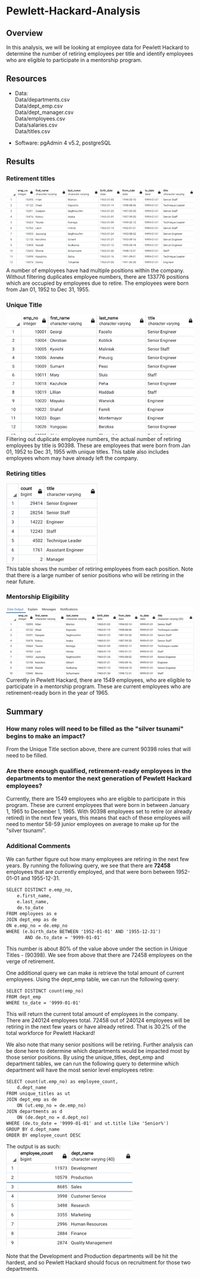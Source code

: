 # Pewlett-Hackard-Analysis

## Overview

In this analysis, we will be looking at employee data for Pewlett Hackard to determine the number of retiring employees per title and identify employees who are eligible to participate in a mentorship program.

## Resources

- Data:\
	Data/departments.csv\
	Data/dept_emp.csv\
	Data/dept_manager.csv\
	Data/employees.csv\
	Data/salaries.csv\
	Data/titles.csv

- Software: pgAdmin 4 v5.2, postgreSQL

## Results

### Retirement titles
<img src= "resources/retirement_titles.png" width="850"/>\
A number of employees have had multiple positions within the company. Without filtering duplicates employee numbers, there are 133776 positions which are occupied by employees due to retire. The employees were born from Jan 01, 1952 to Dec 31, 1955.

### Unique Title
<img src= "resources/unique_titles.png" width="600"/>\
Filtering out duplicate employee numbers, the actual number of retiring employees by title is 90398. These are employees that were born from Jan 01, 1952 to Dec 31, 1955 with unique titles. This table also includes employees whom may have already left the company.

### Retiring titles
![Retiring Titles](resources/retiring_titles.png)\
This table shows the number of retiring employees from each position. Note that there is a large number of senior positions who will be retiring in the near future.

### Mentorship Eligibility
![Mentorship Eligibility](resources/mentorship_eligibility.png)\
Currently in Pewlett Hackard, there are 1549 employees, who are eligible to participate in a mentorship program. These are current employees who are retirement-ready born in the year of 1965.

## Summary

### How many roles will need to be filled as the "silver tsunami" begins to make an impact?
From the Unique Title section above, there are current 90398 roles that will need to be filled.

### Are there enough qualified, retirement-ready employees in the departments to mentor the next generation of Pewlett Hackard employees?
Currently, there are 1549 employees who are eligible to participate in this program. These are current employees that were born in between January 1, 1965 to December 1, 1965. With 90398 employees set to retire (or already retired) in the next few years, this means that each of these employees will need to mentor 58-59 junior employees on average to make up for the "silver tsunami".

### Additional Comments

We can further figure out how many employees are retiring in the next few years. By running the following query, we see that there are **72458** employees that are currently employed, and that were born between 1952-01-01 and 1955-12-31.
```
SELECT DISTINCT e.emp_no,
    e.first_name,
	e.last_name,
    de.to_date
FROM employees as e
JOIN dept_emp as de
ON e.emp_no = de.emp_no
WHERE (e.birth_date BETWEEN '1952-01-01' AND '1955-12-31') 
	   AND de.to_date = '9999-01-01'
```
This number is about 80% of the value above under the section in Unique Titles - (90398). We see from above that there are 72458 employees on the verge of retirement. 

One additional query we can make is retrieve the total amount of current employees. Using the dept_emp table, we can run the following query:
```
SELECT DISTINCT count(emp_no) 
FROM dept_emp 
WHERE to_date = '9999-01-01'
```
This will return the current total amount of employees in the company. There are 240124 employees total. 72458 out of 240124 employees will be retiring in the next few years or have already retired. That is 30.2% of the total workforce for Pewlett Hackard!

We also note that many senior positions will be retiring. Further analysis can be done here to determine which departments would be impacted most by those senior positions. By using the unique_titles, dept_emp and department tables, we can run the following query to determine which department will have the most senior level employees retire:

```
SELECT count(ut.emp_no) as employee_count, 
	d.dept_name
FROM unique_titles as ut
JOIN dept_emp as de
	ON (ut.emp_no = de.emp_no)
JOIN departments as d
	ON (de.dept_no = d.dept_no)
WHERE (de.to_date = '9999-01-01' and ut.title like 'Senior%')
GROUP BY d.dept_name
ORDER BY employee_count DESC
```

The output is as such:\
![Senior Retirement by Department](resources/dept_senior_retiring.png)

Note that the Development and Production departments will be hit the hardest, and so Pewlett Hackard should focus on recruitment for those two departments.





